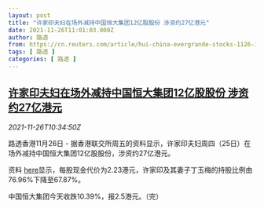 ```yaml
---
layout: post
title: "许家印夫妇在场外减持中国恒大集团12亿股股份 涉资约27亿港元"
date: 2021-11-26T11:01:03.000Z
author: 路透
from: https://cn.reuters.com/article/hui-china-evergrande-stocks-1126-idCNKBS2IB0V2
tags: [ 路透 ]
categories: [ 路透 ]
---
```

<!--1637924463000-->
[许家印夫妇在场外减持中国恒大集团12亿股股份 涉资约27亿港元](https://cn.reuters.com/article/hui-china-evergrande-stocks-1126-idCNKBS2IB0V2)
------

<div>
<div><i>2021-11-26T10:34:50Z</i></div><p>路透香港11月26日 - 据香港联交所周五的资料显示，许家印夫妇周四（25日）在场外减持中国恒大集团12亿股股份，涉资约27亿港元。</p><p>资料 <a href="https://di.hkex.com.hk/di/NSForm1.aspx?fn=IS20211126E00224&amp;sa2=ns&amp;sid=37800&amp;sd=26/11/2020&amp;ed=26/11/2021&amp;sa1=cl&amp;scsd=26/11/2020&amp;sced=26/11/2021&amp;sc=03333&amp;src=Main&amp;lang=ZH&amp;tk=ds">here</a>显示，每股现金代价为2.23港元，许家印及其妻子丁玉梅的持股比例由76.96%下降至67.87%。</p><p>中国恒大集团今天收跌10.39%，报2.5港元。（完）</p>
</div>
